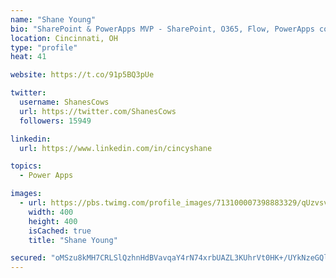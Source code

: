 ```yaml
---
name: "Shane Young"
bio: "SharePoint & PowerApps MVP - SharePoint, O365, Flow, PowerApps consulting? @PowerApps911 | Pure Snark? You found it."
location: Cincinnati, OH
type: "profile"
heat: 41

website: https://t.co/91p5BQ3pUe

twitter:
  username: ShanesCows
  url: https://twitter.com/ShanesCows
  followers: 15949

linkedin:
  url: https://www.linkedin.com/in/cincyshane

topics:
  - Power Apps

images:
  - url: https://pbs.twimg.com/profile_images/713100007398883329/qUzvsvQ3_400x400.jpg
    width: 400
    height: 400
    isCached: true
    title: "Shane Young"

secured: "oMSzu8kMH7CRLSlQzhnHdBVavqaY4rN74xrbUAZL3KUhrVt0HK+/UYkNzeGQlL0ZUlDcMBJTXy5klPmgT45gq1J4colrVyczoRqzOa7vRE7hCQo91payP4CId2h9XbtVpve7WzcpeoSI63MwV1popbOc/EN8jbVeMGdm3qLkzrNbGmOlsbYYUvDdXiA6QoXyL1yEu/961o96UV6tFZt1kxCSigtdQIwmuBb9LsZx9IkEnBJ1UyLNmP7t0n0ddOlTXietQP0pYtRcwsTRuBDkxwjl64ioPEzh7AcudW8GBjCs0pcgdXvLsJAgdGULglaqUuFZPXoH64k07UtWqlsqs1B/VjRUoG65ijS/NrRWEytxrds7AnF/fEkZ++A63Afh4tsaaDLgRjEytOSE08pgcZMKAHDcsEJAVNMigyY3IgA=;IwgB+raVQTmmxfYdnP2//w=="
---
```


